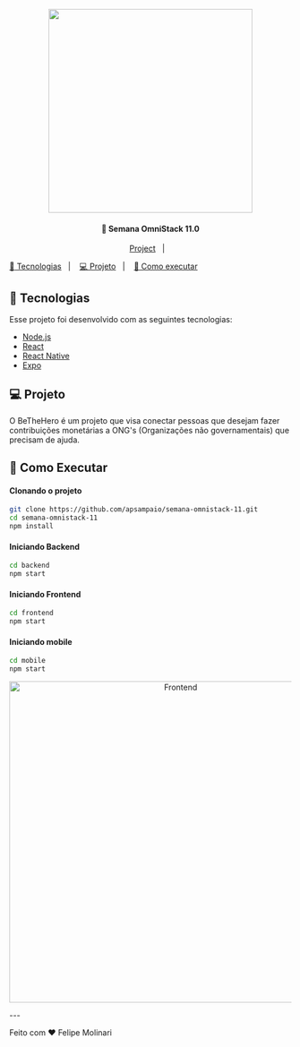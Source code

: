 
<p align="center">
  <img width="364" src="https://be-thehero.netlify.app/static/media/logo.7eea718b.svg">
</p>


<h4 align="center">
  🚀 Semana OmniStack 11.0
</h4>


<p align="center">
    <a href="#-projeto">Project</a>&nbsp;&nbsp;&nbsp;|&nbsp;&nbsp;&nbsp;

  <a href="#rocket-tecnologias"> :rocket: Tecnologias</a>&nbsp;&nbsp;&nbsp;|&nbsp;&nbsp;&nbsp;
  <a href="#-projeto">💻 Projeto</a>&nbsp;&nbsp;&nbsp;|&nbsp;&nbsp;&nbsp;
  <a href="#-como-executar">🔖 Como executar</a>&nbsp;&nbsp;&nbsp;

</p>

## :rocket: Tecnologias

Esse projeto foi desenvolvido com as seguintes tecnologias:

- [Node.js](https://nodejs.org/en/)
- [React](https://reactjs.org)
- [React Native](https://facebook.github.io/react-native/)
- [Expo](https://expo.io/)

## 💻 Projeto

O BeTheHero é um projeto que visa conectar pessoas que desejam fazer contribuições monetárias a ONG's (Organizações não governamentais) que precisam de ajuda.


## 🔖 Como Executar

#### Clonando o projeto
```sh
git clone https://github.com/apsampaio/semana-omnistack-11.git
cd semana-omnistack-11
npm install
```
#### Iniciando Backend
```sh
cd backend
npm start
```
#### Iniciando Frontend
```sh
cd frontend
npm start
```
#### Iniciando mobile
```sh
cd mobile
npm start
```

<p align="center">
  <img alt="Frontend" src="https://flamboyant-ritchie-afb3b1.netlify.app/static/media/heroes.1f4b5508.png" width="596px" height="574px">
</p>
---

Feito com ♥ Felipe Molinari
